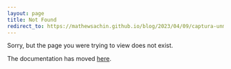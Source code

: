 ```yaml
---
layout: page
title: Not Found
redirect_to: https://mathewsachin.github.io/blog/2023/04/09/captura-unmaintained.html
---
```


Sorry, but the page you were trying to view does not exist.

The documentation has moved <a href="{{site.docs}}" target="_blank">here</a>.
